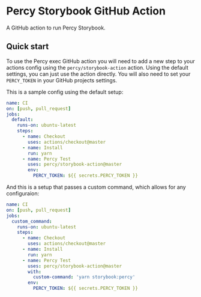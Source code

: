 # Percy Storybook GitHub Action

A GitHub action to run Percy Storybook.

## Quick start

To use the Percy exec GitHub action you will need to add a new step to your
actions config using the `percy/storybook-action` action. Using the default
settings, you can just use the action directly. You will also need to set your
`PERCY_TOKEN` in your GitHub projects settings.

This is a sample config using the default setup:

``` yaml
name: CI
on: [push, pull_request]
jobs:
  default:
    runs-on: ubuntu-latest
    steps:
      - name: Checkout
        uses: actions/checkout@master
      - name: Install
        run: yarn
      - name: Percy Test
        uses: percy/storybook-action@master
        env:
          PERCY_TOKEN: ${{ secrets.PERCY_TOKEN }}
```

And this is a setup that passes a custom command, which allows for any
configuraion:

``` yaml
name: CI
on: [push, pull_request]
jobs:
  custom_command:
    runs-on: ubuntu-latest
    steps:
      - name: Checkout
        uses: actions/checkout@master
      - name: Install
        run: yarn
      - name: Percy Test
        uses: percy/storybook-action@master
        with:
          custom-command: 'yarn storybook:percy'
        env:
          PERCY_TOKEN: ${{ secrets.PERCY_TOKEN }}
```
